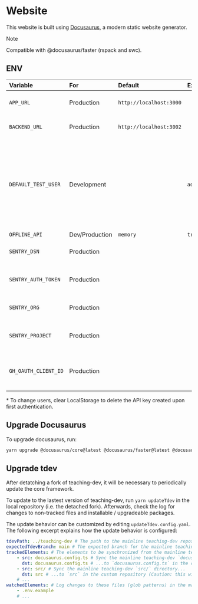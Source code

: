 # Website

This website is built using [Docusaurus](https://docusaurus.io/), a modern static website generator.

> [!NOTE]
> Compatible with @docusaurus/faster (rspack and swc). 

## ENV

| Variable                   | For            | Default                             | Example                         | Description                                                                                                                                                        |
| :------------------------- | :------------- | :---------------------------------- | :------------------------------ | :----------------------------------------------------------------------------------------------------------------------------------------------------------------- |
| `APP_URL`                  | Production     | `http://localhost:3000`             |                                 | Domain of the hosted app                                                                                                                                           |
| `BACKEND_URL`              | Production     | `http://localhost:3002`             |                                 | Url of the API Endpoint                                                                                                                                            |
| `DEFAULT_TEST_USER`        | Development    |                                     | `admin.bar@bazz.ch`             | To log in offline. Email of the user to be selected by default. Must correspond to a user email found in the API's database.\*                                     |
| `OFFLINE_API`              | Dev/Production | `memory`                            | `true` | `memory` | `indexedDB` | In case the project shall be fully functional, but API persistent data is not needed (e.g. when run in Github Codespace), set this option to true (=`memory`).     |
| `SENTRY_DSN`               | Production     |                                     |                                 | Sentry DSN for error tracking                                                                                                                                      |
| `SENTRY_AUTH_TOKEN`        | Production     |                                     |                                 | Sentry Auth Token for error tracking                                                                                                                               |
| `SENTRY_ORG`               | Production     |                                     |                                 | Sentry Org for error tracking                                                                                                                                      |
| `SENTRY_PROJECT`           | Production     |                                     |                                 | Sentry Project for error tracking                                                                                                                                  |
| `GH_OAUTH_CLIENT_ID`       | Production     |                                     |                                 | Client ID for the GitHub OAuth app used for CMS auth                                                                                                               |

\* To change users, clear LocalStorage to delete the API key created upon first authentication.<br />

## Upgrade Docusaurus

To upgrade docusaurus, run:

```bash
yarn upgrade @docusaurus/core@latest @docusaurus/faster@latest @docusaurus/preset-classic@latest @docusaurus/theme-classic@latest @docusaurus/theme-common@latest @docusaurus/module-type-aliases@latest @docusaurus/plugin-rsdoctor@latest @docusaurus/tsconfig@latest @docusaurus/types@latest
```

## Upgrade tdev
After detatching a fork of teaching-dev, it will be necessary to periodically update the core framework.

To update to the lastest version of teaching-dev, run `yarn updateTdev` in the local repository (i.e. the detached fork). Afterwards, check the log for changes to non-tracked files and installable / upgradeable packages.

The update behavior can be customized by editing `updateTdev.config.yaml`. The following excerpt explains how the update behavior is configured:
```yaml
tdevPath: ../teaching-dev # The path to the mainline teaching-dev repository.
expectedTdevBranch: main # The expected branch for the mainline teaching-dev repository. Change this only to update a pre-release or historic branch.
trackedElements: # The elements to be synchronized from the mainline teaching-dev repository to the local repository.
    - src: docusaurus.config.ts # Sync the mainline teaching-dev `docusaurus.config.ts` file...
      dst: docusaurus.config.ts # ...to `docusaurus.config.ts` in the custom repository.
    - src: src/ # Sync the mainline teaching-dev `src/` directory...
      dst: src # ...to `src` in the custom repository (Caution: this will override / delete custom files in the custom `src` repository!)
    # ...
watchedElements: # Log changes to these files (glob patterns) in the mainline teaching-dev repository without modifying local files.
    - .env.example
    # ...
```